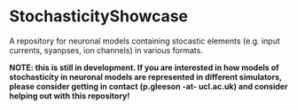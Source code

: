 StochasticityShowcase
=====================

A repository for neuronal models containing stocastic elements (e.g. input currents, syanpses, ion channels) in various formats.

**NOTE: this is still in development. If you are interested in how models of stochasticity in neuronal models are represented in different simulators, please consider getting in contact (p.gleeson -at- ucl.ac.uk) and consider helping out with this repository!**
